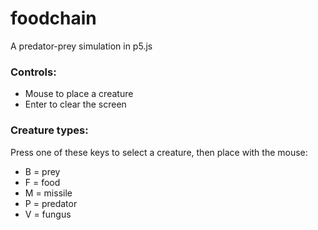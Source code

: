# foodchain
A predator-prey simulation in p5.js

### Controls:
* Mouse to place a creature
* Enter to clear the screen

### Creature types:
Press one of these keys to select a creature, then place with the mouse:
* B = prey
* F = food
* M = missile
* P = predator
* V = fungus
